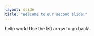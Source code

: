```yaml
---
layout: slide
title: "Welcome to our second slide!"
---
```


hello world
Use the left arrow to go back!
